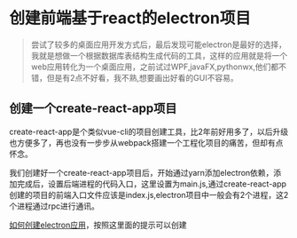 # 创建前端基于react的electron项目

> 尝试了较多的桌面应用开发方式后，最后发现可能electron是最好的选择，我就是想做一个根据数据库表结构生成代码的工具，这样的应用就是将一个web应用转化为一个桌面应用，之前试过WPF,javaFX,pythonwx,他们都不错，但是有2点不好看，我不熟,想要画出好看的GUI不容易。

## 创建一个create-react-app项目

create-react-app是个类似vue-cli的项目创建工具，比2年前好用多了，以后升级也方便多了，再也没有一步步从webpack搭建一个工程化项目的痛苦，但却有点怀念。

我们创建好一个create-react-app项目后，开始通过yarn添加electron依赖，添加完成后，设置后端进程的代码入口，这里设置为main.js,通过create-react-app创建的项目的前端入口文件应该是index.js,electron项目中一般会有2个进程，这2个进程通过rpc进行通讯。

[如何创建electron应用](https://electronjs.org/docs/tutorial/first-app)，按照这里面的提示可以创建



